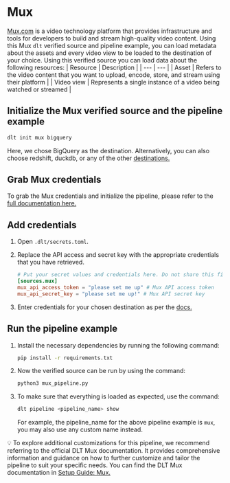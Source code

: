 # Mux

[Mux.com](http://mux.com/) is a video technology platform that provides infrastructure and tools for developers to build and stream high-quality video content. Using this Mux `dlt` verified source and pipeline example, you can load metadata about the assets and every video view to be loaded to the destination of your choice.
Using this verified source you can load data about the following resources:
| Resource | Description |
| --- | --- |
| Asset | Refers to the video content that you want to upload, encode, store, and stream using their platform |
| Video view | Represents a single instance of a video being watched or streamed |

## Initialize the Mux verified source and the pipeline example
```bash
dlt init mux bigquery
```

Here, we chose BigQuery as the destination. Alternatively, you can also choose redshift, duckdb, or any of the other [destinations.](https://dlthub.com/docs/dlt-ecosystem/destinations/)

## Grab Mux credentials

To grab the Mux credentials and initialize the pipeline, please refer to the [full documentation here.](https://dlthub.com/docs/dlt-ecosystem/verified-sources/mux)

## **Add credentials**

1. Open `.dlt/secrets.toml`.
2. Replace the API access and secret key with the appropriate credentials that you have retrieved.
    ```toml
    # Put your secret values and credentials here. Do not share this file and do not push it to github
    [sources.mux]
    mux_api_access_token = "please set me up" # Mux API access token
    mux_api_secret_key = "please set me up!" # Mux API secret key
    ```
    
3. Enter credentials for your chosen destination as per the [docs.](https://dlthub.com/docs/dlt-ecosystem/destinations/)

## Run the pipeline example

1. Install the necessary dependencies by running the following command:
    ```bash
    pip install -r requirements.txt
    ```
    
2. Now the verified source can be run by using the command:
    ```bash
    python3 mux_pipeline.py
    ```
    
3. To make sure that everything is loaded as expected, use the command:
    ```bash
    dlt pipeline <pipeline_name> show
    ```
    
    For example, the pipeline_name for the above pipeline example is `mux`, you may also use any custom name instead.
    


💡 To explore additional customizations for this pipeline, we recommend referring to the official DLT Mux documentation. It provides comprehensive information and guidance on how to further customize and tailor the pipeline to suit your specific needs. You can find the DLT Mux documentation in [Setup Guide: Mux.](https://dlthub.com/docs/dlt-ecosystem/verified-sources/mux)

